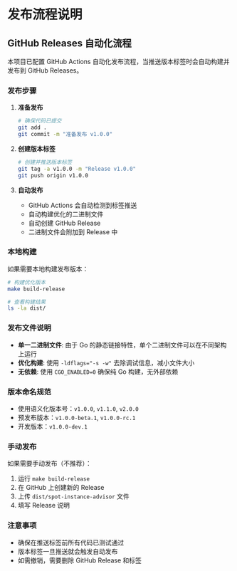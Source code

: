 # 发布流程说明

## GitHub Releases 自动化流程

本项目已配置 GitHub Actions 自动化发布流程，当推送版本标签时会自动构建并发布到 GitHub Releases。

### 发布步骤

1. **准备发布**

   ```bash
   # 确保代码已提交
   git add .
   git commit -m "准备发布 v1.0.0"
   ```

2. **创建版本标签**

   ```bash
   # 创建并推送版本标签
   git tag -a v1.0.0 -m "Release v1.0.0"
   git push origin v1.0.0
   ```

3. **自动发布**
   - GitHub Actions 会自动检测到标签推送
   - 自动构建优化的二进制文件
   - 自动创建 GitHub Release
   - 二进制文件会附加到 Release 中

### 本地构建

如果需要本地构建发布版本：

```bash
# 构建优化版本
make build-release

# 查看构建结果
ls -la dist/
```

### 发布文件说明

- **单一二进制文件**: 由于 Go 的静态链接特性，单个二进制文件可以在不同架构上运行
- **优化构建**: 使用 `-ldflags="-s -w"` 去除调试信息，减小文件大小
- **无依赖**: 使用 `CGO_ENABLED=0` 确保纯 Go 构建，无外部依赖

### 版本命名规范

- 使用语义化版本号：`v1.0.0`, `v1.1.0`, `v2.0.0`
- 预发布版本：`v1.0.0-beta.1`, `v1.0.0-rc.1`
- 开发版本：`v1.0.0-dev.1`

### 手动发布

如果需要手动发布（不推荐）：

1. 运行 `make build-release`
2. 在 GitHub 上创建新的 Release
3. 上传 `dist/spot-instance-advisor` 文件
4. 填写 Release 说明

### 注意事项

- 确保在推送标签前所有代码已测试通过
- 版本标签一旦推送就会触发自动发布
- 如需撤销，需要删除 GitHub Release 和标签

